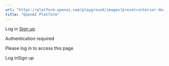 ```yaml
---
url: "https://platform.openai.com/playground/images?preset=interior-design"
title: "OpenAI Platform"
---
```


Log in [Sign up](https://platform.openai.com/signup)

Authentication required

Please log in to access this page

Log inSign up